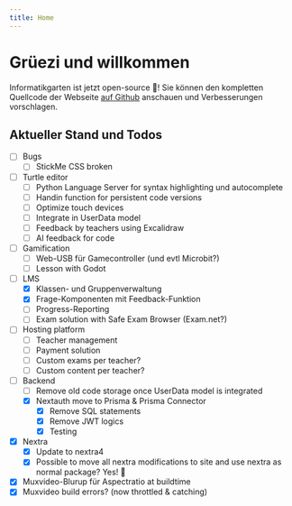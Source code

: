 ```yaml
---
title: Home
---
```


# Grüezi und willkommen

Informatikgarten ist jetzt open-source 🥳! Sie können den kompletten Quellcode der Webseite [auf Github](https://github.com/marcchehab/informatikgarten.ch) anschauen und Verbesserungen vorschlagen.

## Aktueller Stand und Todos

- [ ] Bugs
	- [ ] StickMe CSS broken
- [ ] Turtle editor
	- [ ] Python Language Server for syntax highlighting und autocomplete
	- [ ] Handin function for persistent code versions
	- [ ] Optimize touch devices
	- [ ] Integrate in UserData model
	- [ ] Feedback by teachers using Excalidraw
	- [ ] AI feedback for code
- [ ] Gamification
	- [ ] Web-USB für Gamecontroller (und evtl Microbit?)
	- [ ] Lesson with Godot
- [ ] LMS
	- [x] Klassen- und Gruppenverwaltung
	- [x] Frage-Komponenten mit Feedback-Funktion
	- [ ] Progress-Reporting
	- [ ] Exam solution with Safe Exam Browser (Exam.net?)
- [ ] Hosting platform
	- [ ] Teacher management
	- [ ] Payment solution
	- [ ] Custom exams per teacher?
	- [ ] Custom content per teacher?
- [ ] Backend
	- [ ] Remove old code storage once UserData model is integrated
	- [x] Nextauth move to Prisma & Prisma Connector
		- [x] Remove SQL statements
		- [x] Remove JWT logics
		- [x] Testing

- [X] Nextra
	- [X] Update to nextra4
	- [X] Possible to move all nextra modifications to site and use nextra as normal package? Yes! 🥳
- [x] Muxvideo-Blurup für Aspectratio at buildtime
- [x] Muxvideo build errors? (now throttled & catching)
